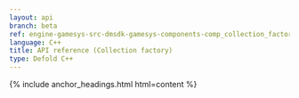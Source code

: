 ```yaml
---
layout: api
branch: beta
ref: engine-gamesys-src-dmsdk-gamesys-components-comp_collection_factory-h
language: C++
title: API reference (Collection factory)
type: Defold C++
---
```

{% include anchor_headings.html html=content %}